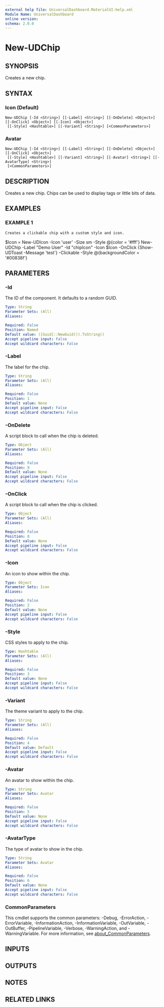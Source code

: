 ```yaml
---
external help file: UniversalDashboard.MaterialUI-help.xml
Module Name: UniversalDashboard
online version:
schema: 2.0.0
---
```


# New-UDChip

## SYNOPSIS
Creates a new chip.

## SYNTAX

### Icon (Default)
```
New-UDChip [-Id <String>] [[-Label] <String>] [[-OnDelete] <Object>] [[-OnClick] <Object>] [[-Icon] <Object>]
 [[-Style] <Hashtable>] [[-Variant] <String>] [<CommonParameters>]
```

### Avatar
```
New-UDChip [-Id <String>] [[-Label] <String>] [[-OnDelete] <Object>] [[-OnClick] <Object>]
 [[-Style] <Hashtable>] [[-Variant] <String>] [[-Avatar] <String>] [[-AvatarType] <String>]
 [<CommonParameters>]
```

## DESCRIPTION
Creates a new chip.
Chips can be used to display tags or little bits of data.

## EXAMPLES

### EXAMPLE 1
```
Creates a clickable chip with a custom style and icon.
```

$Icon = New-UDIcon -Icon 'user' -Size sm -Style @{color = '#fff'}
New-UDChip -Label "Demo User" -Id "chipIcon" -Icon $Icon -OnClick {Show-UDToast -Message 'test'} -Clickable -Style @{backgroundColor = '#00838f'}

## PARAMETERS

### -Id
The ID of the component.
It defaults to a random GUID.

```yaml
Type: String
Parameter Sets: (All)
Aliases:

Required: False
Position: Named
Default value: ([Guid]::NewGuid()).ToString()
Accept pipeline input: False
Accept wildcard characters: False
```

### -Label
The label for the chip.

```yaml
Type: String
Parameter Sets: (All)
Aliases:

Required: False
Position: 1
Default value: None
Accept pipeline input: False
Accept wildcard characters: False
```

### -OnDelete
A script block to call when the chip is deleted.

```yaml
Type: Object
Parameter Sets: (All)
Aliases:

Required: False
Position: 9
Default value: None
Accept pipeline input: False
Accept wildcard characters: False
```

### -OnClick
A script block to call when the chip is clicked.

```yaml
Type: Object
Parameter Sets: (All)
Aliases:

Required: False
Position: 8
Default value: None
Accept pipeline input: False
Accept wildcard characters: False
```

### -Icon
An icon to show within the chip.

```yaml
Type: Object
Parameter Sets: Icon
Aliases:

Required: False
Position: 2
Default value: None
Accept pipeline input: False
Accept wildcard characters: False
```

### -Style
CSS styles to apply to the chip.

```yaml
Type: Hashtable
Parameter Sets: (All)
Aliases:

Required: False
Position: 3
Default value: None
Accept pipeline input: False
Accept wildcard characters: False
```

### -Variant
The theme variant to apply to the chip.

```yaml
Type: String
Parameter Sets: (All)
Aliases:

Required: False
Position: 4
Default value: Default
Accept pipeline input: False
Accept wildcard characters: False
```

### -Avatar
An avatar to show within the chip.

```yaml
Type: String
Parameter Sets: Avatar
Aliases:

Required: False
Position: 5
Default value: None
Accept pipeline input: False
Accept wildcard characters: False
```

### -AvatarType
The type of avatar to show in the chip.

```yaml
Type: String
Parameter Sets: Avatar
Aliases:

Required: False
Position: 6
Default value: None
Accept pipeline input: False
Accept wildcard characters: False
```

### CommonParameters
This cmdlet supports the common parameters: -Debug, -ErrorAction, -ErrorVariable, -InformationAction, -InformationVariable, -OutVariable, -OutBuffer, -PipelineVariable, -Verbose, -WarningAction, and -WarningVariable. For more information, see [about_CommonParameters](http://go.microsoft.com/fwlink/?LinkID=113216).

## INPUTS

## OUTPUTS

## NOTES

## RELATED LINKS
